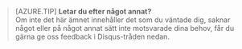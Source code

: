 
>[AZURE.TIP] **Letar du efter något annat?**  
>Om inte det här ämnet innehåller det som du väntade dig, saknar något eller på något annat sätt inte motsvarade dina behov, får du gärna ge oss feedback i Disqus-tråden nedan.

<!--HONumber=Sep16_HO3-->


